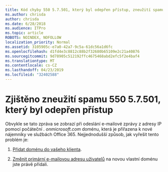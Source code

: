 ```yaml
---
title: Kód chyby 550 5.7.501, který byl odepřen přístup, zneužití spamu zjistil
ms.author: chrisda
author: chrisda
ms.date: 6/28/2018
ms.audience: ITPro
ms.topic: article
ROBOTS: NOINDEX, NOFOLLOW
localization_priority: Normal
ms.assetid: 3105905c-e7a0-42a7-9c5a-61dc56a1d6fc
ms.openlocfilehash: d1fd4e3c8812c88b2f32680b65109e2c21a40876
ms.sourcegitcommit: 9d78905c512192ffc4675468abd2efc5f2e4baf4
ms.translationtype: MT
ms.contentlocale: cs-CZ
ms.lasthandoff: 04/23/2019
ms.locfileid: "32402588"
---
```

# <a name="550-57501-access-denied-spam-abuse-detected"></a>Zjištěno zneužití spamu 550 5.7.501, který byl odepřen přístup

Obvykle se tato zpráva se zobrazí při odeslání e-mailové zprávy z adresy IP pomocí počáteční *. onmicrosoft.com* doménu, která je přiřazena k nové nájemníky ve službách Office 365. Nejjednodušší způsob, jak vyřešit tento problém je:

1. [Přidat doménu do vašeho klienta](https://support.office.com/article/6383f56d-3d09-4dcb-9b41-b5f5a5efd611.aspx).

2. [Změnit primární e-mailovou adresu uživatelů](https://support.office.com/article/fb5ac074-e203-4e1f-9843-b9d1a3e03297.aspx) na novou vlastní doménu jste právě přidali.

